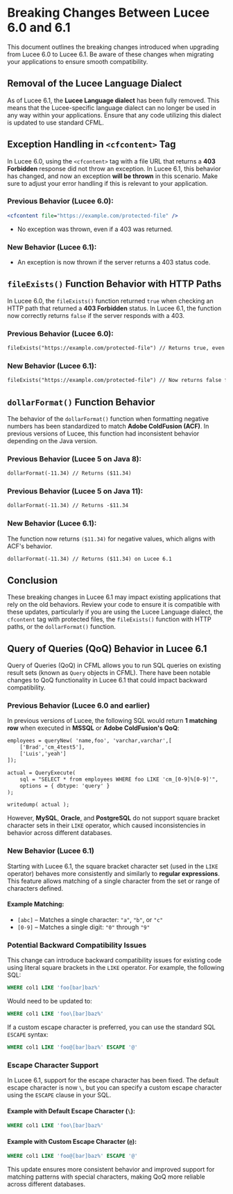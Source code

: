 

<!--
{
  "title": "Breaking Changes Between Lucee 6.0 and 6.1",
  "id": "breaking-changes-6-0-to-6-1",
  "categories": ["breaking changes", "migration"],
  "description": "A guide to breaking changes introduced in Lucee between version 6.0 and 6.1",
  "keywords": ["breaking changes", "Lucee 6.0", "Lucee 6.1", "migration", "upgrade"]
}
-->

# Breaking Changes Between Lucee 6.0 and 6.1

This document outlines the breaking changes introduced when upgrading from Lucee 6.0 to Lucee 6.1. Be aware of these changes when migrating your applications to ensure smooth compatibility.

## Removal of the Lucee Language Dialect

As of Lucee 6.1, the **Lucee Language dialect** has been fully removed. This means that the Lucee-specific language dialect can no longer be used in any way within your applications. Ensure that any code utilizing this dialect is updated to use standard CFML.

## Exception Handling in `<cfcontent>` Tag

In Lucee 6.0, using the `<cfcontent>` tag with a file URL that returns a **403 Forbidden** response did not throw an exception. In Lucee 6.1, this behavior has changed, and now an exception **will be thrown** in this scenario. Make sure to adjust your error handling if this is relevant to your application.

### Previous Behavior (Lucee 6.0):
```cfml
<cfcontent file="https://example.com/protected-file" />
```
- No exception was thrown, even if a 403 was returned.

### New Behavior (Lucee 6.1):
- An exception is now thrown if the server returns a 403 status code.

## `fileExists()` Function Behavior with HTTP Paths

In Lucee 6.0, the `fileExists()` function returned `true` when checking an HTTP path that returned a **403 Forbidden** status. In Lucee 6.1, the function now correctly returns `false` if the server responds with a 403.

### Previous Behavior (Lucee 6.0):
```cfml
fileExists("https://example.com/protected-file") // Returns true, even with a 403 response
```

### New Behavior (Lucee 6.1):
```cfml
fileExists("https://example.com/protected-file") // Now returns false for a 403 response
```

## `dollarFormat()` Function Behavior

The behavior of the `dollarFormat()` function when formatting negative numbers has been standardized to match **Adobe ColdFusion (ACF)**. In previous versions of Lucee, this function had inconsistent behavior depending on the Java version.

### Previous Behavior (Lucee 5 on Java 8):
```cfml
dollarFormat(-11.34) // Returns ($11.34)
```

### Previous Behavior (Lucee 5 on Java 11):
```cfml
dollarFormat(-11.34) // Returns -$11.34
```

### New Behavior (Lucee 6.1):
The function now returns `($11.34)` for negative values, which aligns with ACF's behavior.

```cfml
dollarFormat(-11.34) // Returns ($11.34) on Lucee 6.1
```

## Conclusion

These breaking changes in Lucee 6.1 may impact existing applications that rely on the old behaviors. Review your code to ensure it is compatible with these updates, particularly if you are using the Lucee Language dialect, the `cfcontent` tag with protected files, the `fileExists()` function with HTTP paths, or the `dollarFormat()` function.



## Query of Queries (QoQ) Behavior in Lucee 6.1

Query of Queries (QoQ) in CFML allows you to run SQL queries on existing result sets (known as `Query` objects in CFML). There have been notable changes to QoQ functionality in Lucee 6.1 that could impact backward compatibility.

### Previous Behavior (Lucee 6.0 and earlier)

In previous versions of Lucee, the following SQL would return **1 matching row** when executed in **MSSQL** or **Adobe ColdFusion's QoQ**:

```cfml
employees = queryNew( 'name,foo', 'varchar,varchar',[
    ['Brad','cm_4test5'],
    ['Luis','yeah']
]);

actual = QueryExecute(
    sql = "SELECT * from employees WHERE foo LIKE 'cm_[0-9]%[0-9]'",
    options = { dbtype: 'query' }
);

writedump( actual );
```
However, **MySQL**, **Oracle**, and **PostgreSQL** do not support square bracket character sets in their `LIKE` operator, which caused inconsistencies in behavior across different databases.

### New Behavior (Lucee 6.1)

Starting with Lucee 6.1, the square bracket character set (used in the `LIKE` operator) behaves more consistently and similarly to **regular expressions**. This feature allows matching of a single character from the set or range of characters defined.

#### Example Matching:

- `[abc]` – Matches a single character: `"a"`, `"b"`, or `"c"`
- `[0-9]` – Matches a single digit: `"0"` through `"9"`

### Potential Backward Compatibility Issues

This change can introduce backward compatibility issues for existing code using literal square brackets in the `LIKE` operator. For example, the following SQL:

```sql
WHERE col1 LIKE 'foo[bar]baz%'
```

Would need to be updated to:

```sql
WHERE col1 LIKE 'foo\[bar]baz%'
```
If a custom escape character is preferred, you can use the standard SQL `ESCAPE` syntax:

```sql
WHERE col1 LIKE 'foo@[bar]baz%' ESCAPE '@'
```

### Escape Character Support

In Lucee 6.1, support for the escape character has been fixed. The default escape character is now `\`, but you can specify a custom escape character using the `ESCAPE` clause in your SQL.

#### Example with Default Escape Character (`\`):

```sql
WHERE col1 LIKE 'foo\[bar]baz%'
```

#### Example with Custom Escape Character (`@`):

```sql
WHERE col1 LIKE 'foo@[bar]baz%' ESCAPE '@'
```

This update ensures more consistent behavior and improved support for matching patterns with special characters, making QoQ more reliable across different databases.

